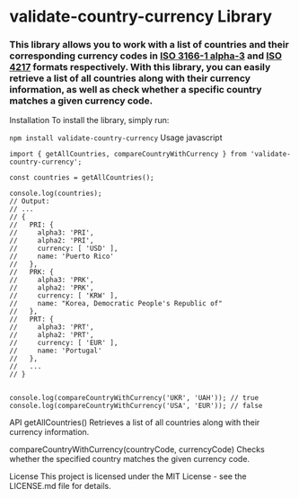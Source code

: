 # validate-country-currency Library
### This library allows you to work with a list of countries and their corresponding currency codes in [ISO 3166-1 alpha-3](https://en.wikipedia.org/wiki/ISO_3166-1_alpha-3) and [ISO 4217](https://en.wikipedia.org/wiki/ISO_4217) formats respectively. With this library, you can easily retrieve a list of all countries along with their currency information, as well as check whether a specific country matches a given currency code.

Installation
To install the library, simply run:

```npm install validate-country-currency```
Usage
javascript

```
import { getAllCountries, compareCountryWithCurrency } from 'validate-country-currency';

const countries = getAllCountries();

console.log(countries);
// Output:
// ...
// {
//   PRI: {
//     alpha3: 'PRI',
//     alpha2: 'PRI',
//     currency: [ 'USD' ],
//     name: 'Puerto Rico'
//   },
//   PRK: {
//     alpha3: 'PRK',
//     alpha2: 'PRK',
//     currency: [ 'KRW' ],
//     name: "Korea, Democratic People's Republic of"
//   },
//   PRT: {
//     alpha3: 'PRT',
//     alpha2: 'PRT',
//     currency: [ 'EUR' ],
//     name: 'Portugal'
//   },
//   ...
// }


console.log(compareCountryWithCurrency('UKR', 'UAH')); // true
console.log(compareCountryWithCurrency('USA', 'EUR')); // false

```
API
getAllCountries()
Retrieves a list of all countries along with their currency information.

compareCountryWithCurrency(countryCode, currencyCode)
Checks whether the specified country matches the given currency code.

License
This project is licensed under the MIT License - see the LICENSE.md file for details.